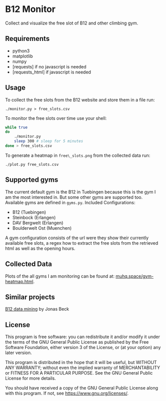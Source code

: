 # B12 Monitor

Collect and visualize the free slot of B12 and other climbing gym.

## Requirements

* python3
* matplotlib
* numpy
* [requests] if no javascript is needed
* [requests_html] if javascript is needed

## Usage

To collect the free slots from the B12 website and store them in a file run:

`./monitor.py > free_slots.csv`

To monitor the free slots over time use your shell:

```bash
while true
do
	./monitor.py
	sleep 300 # sleep for 5 minutes
done > free_slots.csv
```

To generate a heatmap in `free\_slots.png` from the collected data run:

`./plot.py free_slots.csv`

## Supported gyms

The current default gym is the B12 in Tuebingen because this is the gym I am
the most interested in.
But some other gyms are supported too.
Available gyms are defined in `gyms.py`.
Included Configurations:
* B12 (Tuebingen)
* Steinbock (Erlangen)
* DAV Bergwelt (Erlangen)
* Boulderwelt Ost (Muenchen)

A gym configuration consists of the url were they show their currently available
free slots, a regex how to extract the free slots from the retrieved html as well
as the opening hours.

## Collected Data

Plots of the all gyms I am monitoring can be found at:
[muhq.space/gym-heatmap.html](https://muhq.space/gym-heatmap.html).

## Similar projects

[B12 data mining](https://github.com/jnsbck/B12_data_mining) by Jonas Beck

## License

This program is free software: you can redistribute it and/or modify
it under the terms of the GNU General Public License as published by
the Free Software Foundation, either version 3 of the License, or
(at your option) any later version.

This program is distributed in the hope that it will be useful,
but WITHOUT ANY WARRANTY; without even the implied warranty of
MERCHANTABILITY or FITNESS FOR A PARTICULAR PURPOSE.  See the
GNU General Public License for more details.

You should have received a copy of the GNU General Public License
along with this program.  If not, see <https://www.gnu.org/licenses/>.
